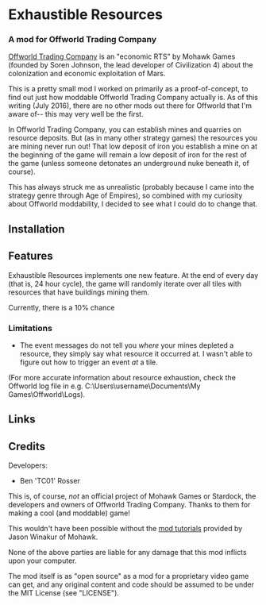 # Exhaustible Resources

### A mod for Offworld Trading Company

[Offworld Trading Company](http://www.offworldgame.com/) is an "economic RTS"
by Mohawk Games (founded by Soren Johnson, the lead developer of Civilization 4)
about the colonization and economic exploitation of Mars.

This is a pretty small mod I worked on primarily as a proof-of-concept, to find
out just how moddable Offworld Trading Company actually is. As of this writing
(July 2016), there are no other mods out there for Offworld that I'm aware of--
this may very well be the first.

In Offworld Trading Company, you can establish mines and quarries on resource
deposits. But (as in many other strategy games) the resources you are mining never
run out! That low deposit of iron you establish a mine on at the beginning of the
game will remain a low deposit of iron for the rest of the game (unless someone 
detonates an underground nuke beneath it, of course).

This has always struck me as unrealistic (probably because I came into the
strategy genre through Age of Empires), so combined with my curiosity about
Offworld moddability, I decided to see what I could do to change that.

## Installation

## Features

Exhaustible Resources implements one new feature. At the end of every day (that
is, 24 hour cycle), the game will randomly iterate over all tiles with resources
that have buildings mining them.

Currently, there is a 10% chance

### Limitations

* The event messages do not tell you *where* your mines depleted a resource, they
simply say what resource it occurred at. I wasn't able to figure out how to trigger
an event *at* a tile.

(For more accurate information about resource exhaustion, check the Offworld log
file in e.g. C:\Users\username\Documents\My Games\Offworld\Logs\).

## Links

## Credits

Developers:

* Ben 'TC01' Rosser

This is, of course, *not* an official project of Mohawk Games or Stardock,
the developers and owners of Offworld Trading Company. Thanks to them for
making a cool (and moddable) game!

This wouldn't have been possible without the [mod tutorials](http://www.mohawkgames.com/2016/02/03/modding-tutorials/)
provided by Jason Winakur of Mohawk.

None of the above parties are liable for any damage that this mod inflicts
upon your computer. 

The mod itself is as "open source" as a mod for a proprietary video game can
get, and any original content and code should be assumed to be under the
MIT License (see "LICENSE").